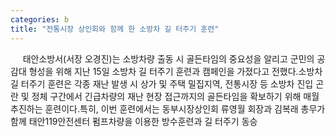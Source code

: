 ```yaml
---
categories: b
title: "전통시장 상인회와 함께 한 소방차 길 터주기 훈련"
---
```

&nbsp;&nbsp;&nbsp;&nbsp; 태안소방서(서장 오경진)는 소방차량 출동 시 골든타임의 중요성을 알리고 군민의 공감대 형성을 위해 지난 15일 소방차 길 터주기 훈련과 캠페인을 가졌다고 전했다.소방차 길 터주기 훈련은 각종 재난 발생 시 상가 및 주택 밀집지역, 전통시장 등 소방차 진입 곤란 및 정체 구간에서 긴급차량의 재난 현장 접근까지의 골든타임을 확보하기 위해 매월 추진하는 훈련이다.특히, 이번 훈련에서는 동부시장상인회 류영월 회장과 김복래 총무가 함께 태안119안전센터 펌프차량을 이용한 방수훈련과 길 터주기 동승